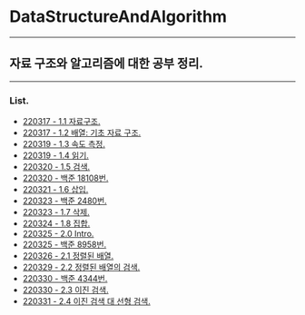 # DataStructureAndAlgorithm
- - -
## 자료 구조와 알고리즘에 대한 공부 정리.
- - -
### List.
- [220317 - 1.1 자료구조.](https://www.notion.so/morgan-kang/1-1-b228619c47b64d109435f4de22be0b56)
- [220317 - 1.2 배열: 기초 자료 구조.](https://www.notion.so/morgan-kang/1-2-c25678359ed342afaf10b7ac254f7b11)
- [220319 - 1.3 속도 측정.](https://www.notion.so/morgan-kang/1-3-bdc42b3b55694b9dbfcf841e6bb74d5b)
- [220319 - 1.4 읽기.](https://www.notion.so/morgan-kang/1-4-478d3fff6cca46a5a0eb843e0fdc4c8e)
- [220320 - 1.5 검색.](https://www.notion.so/morgan-kang/1-5-503dd3fb6e7e45d4b24f70ff34eecf3f)
- [220320 - 백준 18108번.](https://www.notion.so/morgan-kang/18108-10c2a08f20c0412998ad7578eb5445a8)
- [220321 - 1.6 삽입.](https://www.notion.so/morgan-kang/1-6-d84d377a91694972bc876d1bdc6a6b20)
- [220323 - 백준 2480번.](https://www.notion.so/morgan-kang/2480-9432c690264544ec9a5dfa9f6dc8d5b8)
- [220323 - 1.7 삭제.](https://www.notion.so/morgan-kang/1-7-5f9b9007f77d4444b5b769083bf5dfb4)
- [220324 - 1.8 집합.](https://www.notion.so/morgan-kang/1-8-3800b0edaae04fc6b2d6bcd0fdc080b0)
- [220325 - 2.0 Intro.](https://www.notion.so/morgan-kang/2-0-Intro-d89f66803ff0412686670537716e5332)
- [220325 - 백준 8958번.](https://www.notion.so/morgan-kang/8958-65ffaa35cfb1419588891e5611a5fa26)
- [220326 - 2.1 정렬된 배열.](https://www.notion.so/morgan-kang/2-1-56c711d8ddb44220b0a72f42f0cf396e)
- [220329 - 2.2 정렬된 배열의 검색.](https://www.notion.so/morgan-kang/2-2-a8e52760b8f74d07844af6019a79c865)
- [220330 - 백준 4344번.](https://www.notion.so/morgan-kang/4344-5c053bb4519244969d7e5b17cddefa1c)
- [220330 - 2.3 이진 검색.](https://www.notion.so/morgan-kang/2-3-dca6d0607e324618922f1f107c43efd4)
- [220331 - 2.4 이진 검색 대 선형 검색.](https://www.notion.so/morgan-kang/2-4-c658473bde68411f98d6125c5b3867af)
